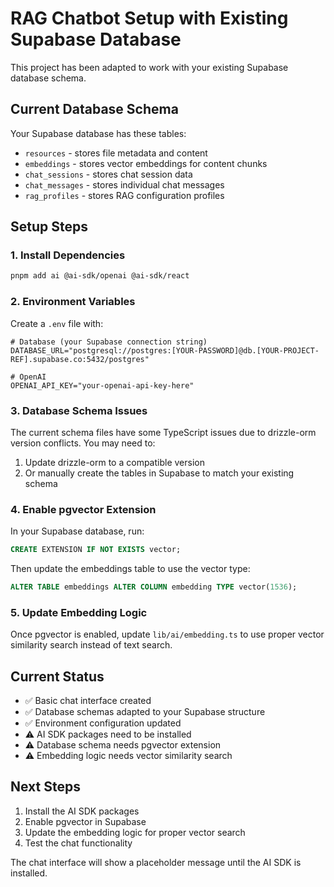 # RAG Chatbot Setup with Existing Supabase Database

This project has been adapted to work with your existing Supabase database schema.

## Current Database Schema

Your Supabase database has these tables:
- `resources` - stores file metadata and content
- `embeddings` - stores vector embeddings for content chunks
- `chat_sessions` - stores chat session data
- `chat_messages` - stores individual chat messages
- `rag_profiles` - stores RAG configuration profiles

## Setup Steps

### 1. Install Dependencies

```bash
pnpm add ai @ai-sdk/openai @ai-sdk/react
```

### 2. Environment Variables

Create a `.env` file with:

```env
# Database (your Supabase connection string)
DATABASE_URL="postgresql://postgres:[YOUR-PASSWORD]@db.[YOUR-PROJECT-REF].supabase.co:5432/postgres"

# OpenAI
OPENAI_API_KEY="your-openai-api-key-here"
```

### 3. Database Schema Issues

The current schema files have some TypeScript issues due to drizzle-orm version conflicts. You may need to:

1. Update drizzle-orm to a compatible version
2. Or manually create the tables in Supabase to match your existing schema

### 4. Enable pgvector Extension

In your Supabase database, run:

```sql
CREATE EXTENSION IF NOT EXISTS vector;
```

Then update the embeddings table to use the vector type:

```sql
ALTER TABLE embeddings ALTER COLUMN embedding TYPE vector(1536);
```

### 5. Update Embedding Logic

Once pgvector is enabled, update `lib/ai/embedding.ts` to use proper vector similarity search instead of text search.

## Current Status

- ✅ Basic chat interface created
- ✅ Database schemas adapted to your Supabase structure
- ✅ Environment configuration updated
- ⚠️ AI SDK packages need to be installed
- ⚠️ Database schema needs pgvector extension
- ⚠️ Embedding logic needs vector similarity search

## Next Steps

1. Install the AI SDK packages
2. Enable pgvector in Supabase
3. Update the embedding logic for proper vector search
4. Test the chat functionality

The chat interface will show a placeholder message until the AI SDK is installed. 